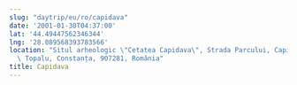 ```yaml
---
slug: "daytrip/eu/ro/capidava"
date: '2001-01-30T04:37:00'
lat: '44.49447562346344'
lng: '28.089568393783566'
location: "Situl arheologic \"Cetatea Capidava\", Strada Parcului, Capidava,\
  \ Topalu, Constanța, 907281, România"
title: Capidava
---
```



